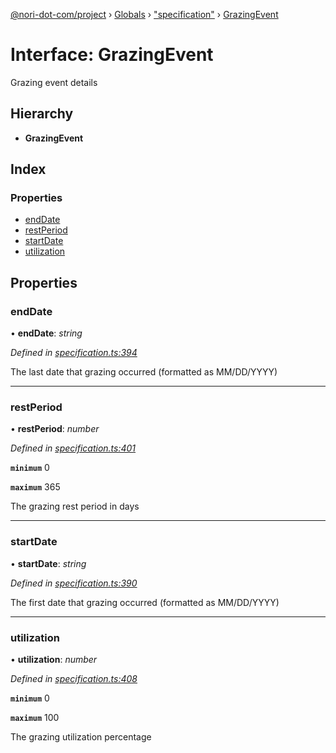 [@nori-dot-com/project](../README.md) › [Globals](../globals.md) › ["specification"](../modules/_specification_.md) › [GrazingEvent](_specification_.grazingevent.md)

# Interface: GrazingEvent

Grazing event details

## Hierarchy

* **GrazingEvent**

## Index

### Properties

* [endDate](_specification_.grazingevent.md#enddate)
* [restPeriod](_specification_.grazingevent.md#restperiod)
* [startDate](_specification_.grazingevent.md#startdate)
* [utilization](_specification_.grazingevent.md#utilization)

## Properties

###  endDate

• **endDate**: *string*

*Defined in [specification.ts:394](https://github.com/nori-dot-eco/nori-dot-com/blob/376c30c/packages/project/src/specification.ts#L394)*

The last date that grazing occurred (formatted as MM/DD/YYYY)

___

###  restPeriod

• **restPeriod**: *number*

*Defined in [specification.ts:401](https://github.com/nori-dot-eco/nori-dot-com/blob/376c30c/packages/project/src/specification.ts#L401)*

**`minimum`** 0

**`maximum`** 365

The grazing rest period in days

___

###  startDate

• **startDate**: *string*

*Defined in [specification.ts:390](https://github.com/nori-dot-eco/nori-dot-com/blob/376c30c/packages/project/src/specification.ts#L390)*

The first date that grazing occurred (formatted as MM/DD/YYYY)

___

###  utilization

• **utilization**: *number*

*Defined in [specification.ts:408](https://github.com/nori-dot-eco/nori-dot-com/blob/376c30c/packages/project/src/specification.ts#L408)*

**`minimum`** 0

**`maximum`** 100

The grazing utilization percentage
